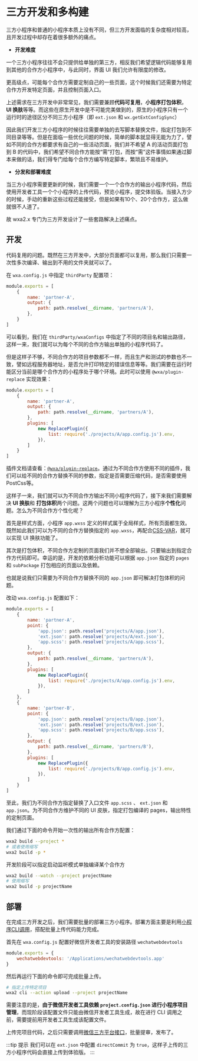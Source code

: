 # 三方开发和多构建

三方小程序和普通的小程序本质上没有不同，但三方开发面临的复杂度相对较高，且开发过程中却存在着很多额外的痛点。

- **开发难度**

一个三方小程序往往不会只提供给单独的第三方，相反我们希望逻辑代码能够复用到其他的合作方小程序中，与此同时，界面 UI 我们允许有限度的修改。

更高级点，可能每个合作方需要定制自己的一些页面，这个时候我们还需要为特定合作方开发特定页面，并且控制页面入口。

上述需求在三方开发中非常常见，我们需要兼顾**代码可复用**，**小程序打包体积**，**UI 换肤**等等。而这些在原生开发中是不可能完美做到的，原生的小程序只有一个运行时的途径区分不同三方小程序（即 `ext.json` 和 `wx.getExtConfigSync`）

因此我们开发三方小程序的时候往往需要单独的去写脚本替换文件，指定打包到不同目录等等。但是在面临一些优化问题的时候，简单的脚本就显得无能为力了，譬如不同的合作方都要求有自己的一些活动页面，我们并不希望 A 的活动页面打包到 B 的代码中，我们希望不同合作方能按“需”打包，而按“需”这件事情如果通过脚本来做的话，我们得专门给每个合作方编写特定脚本，繁琐且不易维护。

- **分发和部署难度**

当三方小程序需要更新的时候，我们需要一个一个合作方的输出小程序代码，然后使用开发者工具一个个小程序的上传代码，预览小程序，提交体验版。当接入方少的时候，手动的重新这些过程还能接受，但是如果有10个、20个合作方，这么做就很不人道了。

故 wxa2.x 专门为三方开发设计了一些套路解决上述痛点。

## 开发

代码复用的问题。既然在三方开发中，大部分页面都可以复用，那么我们只需要一次性多次编译、输出到不用的文件夹就可以了。

在 `wxa.config.js` 中指定 `thirdParty` 配置项：

```js
module.exports = [
    {
        name: 'partner-A',
        output: {
            path: path.resolve(__dirname, 'partners/A'),
        },
    }
]
```

可以看到，我们在 `thirdParty/wxaConfigs` 中指定了不同的项目名和输出路径，这样一来，我们就可以为每个不同的合作方输出单独的小程序代码了。

但是这样子不够，不同合作方的项目参数都不一样，而且生产和测试的参数也不一致，譬如远程服务器地址，是否允许打印特定的错误信息等等。我们需要在运行时能区分当前是哪个合作方的小程序处于哪个环境。此时可以使用 `@wxa/plugin-replace` 实现效果：

```js
module.exports = [
    {
        name: 'partner-A',
        output: {
            path: path.resolve(__dirname, 'partners/A'),
        },
        plugins: [
            new ReplacePlugin({
                list: require('./projects/A/app.config.js').env,
            }),
        ]
    }
]
```

插件文档请查看：[`@wxa/plugin-replace`](https://wxajs.github.io/wxa/plugin/cli/replace.html)。通过为不同合作方使用不同的插件，我们可以给不同的合作方替换不同的参数，指定是否需要压缩代码，是否需要使用PostCss等。

这样子一来，我们就可以为不同合作方输出不同小程序代码了，接下来我们需要解决 **UI 换肤**和 **打包体积**两个问题。这两个问题也可以理解为三方小程序**个性化**问题。怎么为不同合作方个性化呢？

首先是样式方面，小程序 `app.wxss` 定义的样式属于全局样式，所有页面都生效。既然如此我们可以为不同的合作方替换指定的 `app.wxss`，再配合[CSS-VAR](https://developer.mozilla.org/zh-CN/docs/Web/CSS/var)，就可以实现 UI 换肤功能了。

其次是打包体积，不同合作方定制的页面我们并不想全部输出。只要输出到指定合作方代码即可。幸运的是，开发的依赖分析功能可以根据 `app.json` 指定的 `pages` 和 `subPackage` 打包相应的页面以及依赖。

也就是说我们只需要为不同合作方替换不同的 `app.json` 即可解决打包体积的问题。

改动 `wxa.config.js` 配置如下：

```js
module.exports = [
    {
        name: 'partner-A',
        point: {
            'app.json': path.resolve('projects/A/app.json'),
            'ext.json': path.resolve('projects/A/ext.json'),
            'app.scss': path.resolve('projects/A/app.scss'),
        },
        output: {
            path: path.resolve(__dirname, 'partners/A'),
        },
        plugins: [
            new ReplacePlugin({
                list: require('./projects/A/app.config.js').env,
            }),
        ]
    },
    {
        name: 'partner-B',
        point: {
            'app.json': path.resolve('projects/B/app.json'),
            'ext.json': path.resolve('projects/B/ext.json'),
            'app.scss': path.resolve('projects/B/app.scss'),
        },
        output: {
            path: path.resolve(__dirname, 'partners/B'),
        },
        plugins: [
            new ReplacePlugin({
                list: require('./projects/B/app.config.js').env,
            }),
        ]
    }
]
```

至此，我们为不同合作方指定替换了入口文件 `app.scss` 、 `ext.json` 和 `app.json`。为不同合作方维护不同的 UI 皮肤，指定打包编译的 pages，输出特性的定制页面。

我们通过下面的命令开始一次性的输出所有合作方配置：

```bash
wxa2 build --project *
# 或者使用缩写
wxa2 build -p *
```

开发阶段可以指定启动监听模式单独编译某个合作方

```bash
wxa2 build --watch --project projectName
# 使用缩写
wxa2 build -p projectName
```

## 部署

在完成三方开发之后，我们需要批量的部署三方小程序。部署方面主要是利用[小程序CLI调用](https://developers.weixin.qq.com/miniprogram/dev/devtools/cli.html)，搭配批量上传代码能力完成。

首先在 `wxa.config.js` 配置好微信开发者工具的安装路径 `wechatwebdevtools`

```js
module.exports = {
    wechatwebdevtools: '/Applications/wechatwebdevtools.app'
}
```

然后再运行下面的命令即可完成批量上传。

```bash
# 指定上传特定项目
wxa2 cli --action upload --project projectName
```

需要注意的是，**由于微信开发者工具依赖 `project.config.json` 进行小程序项目管理**，而现阶段该配置文件只能由微信开发者工具生成，故在进行 CLI 调用之前，需要提前用开发者工具生成该配置文件。

上传完项目代码，之后只需要调用[微信三方平台接口](https://open.weixin.qq.com/cgi-bin/showdocument?action=dir_list&t=resource/res_list&verify=1&id=open1489144594_DhNoV&token=&lang=zh_CN)，批量提审，发布了。

:::tip 提示
我们可以在 `ext.json` 中配置 `directCommit` 为 `true`，这样子上传的三方小程序代码会直接上传到体验版。
:::
